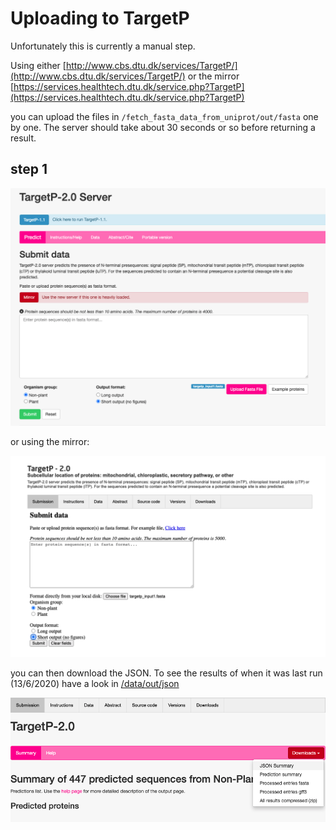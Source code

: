 # Uploading to TargetP

Unfortunately this is currently a manual step.

Using either [http://www.cbs.dtu.dk/services/TargetP/](http://www.cbs.dtu.dk/services/TargetP/) or the mirror
[https://services.healthtech.dtu.dk/service.php?TargetP](https://services.healthtech.dtu.dk/service.php?TargetP)

you can upload the files in `/fetch_fasta_data_from_uniprot/out/fasta` one by one. The server should take about 30 seconds or so before returning a result.

## step 1

![Step 1](./howto/step1a.png?raw=true)

or using the mirror:

![Step 1](./howto/step1b.png?raw=true)

you can then download the JSON. To see the results of when it was last run (13/6/2020) have a look in [/data/out/json](./data/out/json)

![Step 2](./howto/step2.png?raw=true)
